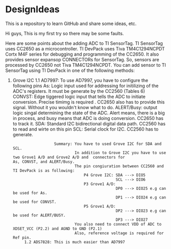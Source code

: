# DesignIdeas
This is a repository to learn GitHub and share some ideas, etc.

Hi guys, 
This is my first try so there may be some faults.

Here are some points about the adding ADC to TI SensorTag.
TI SensorTag uses CC2650 as a microcontroller.
TI DevPack uses Tiva TM4C1294NCPDT Cortx M4F series for debugging and programming of the CC2650. It also provides sensor expansop CONNECTORs for SensorTag. So, sensors are processed by CC2650 not Tiva TM4C1294NCPDT.
You can add sensor to TI SensorTag using TI DevPack in one of the following methods:
1. Grove I2C
            1.1 AD7997: To use AD7997, you have to configure the following pins
                            As: Logic input used for addressing for initilizing of the ADC's registers. It must be generate                                  by the CC2560 (Tables 6)
                            CONVST: Edge tiggered logic input that tells the ADC to initiate conversion. Precise timimg is                                       required . CC2650 also has to provide this signal. Without it you wouldn't know what to                                      do.
                            ALERT/Busy: output logic singal determining the state of the ADC. Alert means, there is a big in                                     process, and busy means that ADC is doing conversion. CC2650 has to track it.
                            SDA: Standard I2C bidirectional digital data path. CC2560 has to read and wirte on this pin 
                            SCL: Serial clock for I2C. CC2560 has to generate.
                        
                         Summary: You have to used Grove I2C for SDA and SCL.
                                  In addition to Grove I2C you have to use two Grove1 A/D and Grove2 A/D and  connectors for                                   As, CONVST, and ALERT/Busy.
                                  The pin congiuration between CC2560 and TI DevPack is as following:
                                      P4 Grove I2C: SDA ---> DIO5
                                                    SCL ---> DIO6
                                      P3 Grove1 A/D:
                                                    DP0 ---> DIO25 e.g can be used for As.  
                                                    DP1 ---> DIO24 e.g can be used for CONVST.
                                      P5 Grove1 A/D:
                                                    DP2 ---> DIO23 e.g can be used for ALERT/BUSY. 
                                                    DP3 ---> DIO27
                                  You also need to connect VDD of ADC to XDSET_VCC (P2.2) and AGND to GND (P2.1)
                                  Also, reference voltage is required for Ref pin.
            1.2 ADS7828: This is much easier than AD7997
